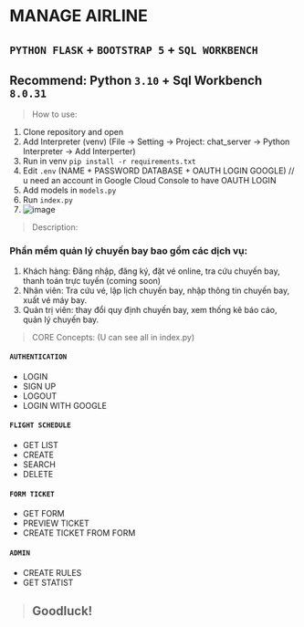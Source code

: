 # MANAGE AIRLINE

## `PYTHON FLASK` + `BOOTSTRAP 5` + `SQL WORKBENCH`

## Recommend: Python `3.10` + Sql Workbench `8.0.31`

> How to use:

1. Clone repository and open
2. Add Interpreter (venv) (File -> Setting -> Project: chat_server -> Python Interpreter -> Add Interperter)
3. Run in venv `pip install -r requirements.txt`
4. Edit `.env` (NAME + PASSWORD DATABASE + OAUTH LOGIN GOOGLE) 
// u need an account in Google Cloud Console to have OAUTH LOGIN
5. Add models in `models.py`
6. Run `index.py`
7. ![image](https://user-images.githubusercontent.com/82250843/205350973-a6013ae6-10f3-46b9-8f22-58ba40cda29d.png)

> Description:
### Phần mềm quản lý chuyến bay bao gồm các dịch vụ:
1. Khách hàng: Đăng nhập, đăng ký, đặt vé online, tra cứu chuyến bay, thanh toán trực tuyến (coming soon)
2. Nhân viên: Tra cứu vé, lập lịch chuyến bay, nhập thông tin chuyến bay, xuất vé máy bay.
3. Quản trị viên: thay đổi quy định chuyến bay, xem thống kê báo cáo, quản lý chuyến bay.

> CORE Concepts: (U can see all in index.py)

#### `AUTHENTICATION`

- LOGIN
- SIGN UP
- LOGOUT
- LOGIN WITH GOOGLE

#### `FLIGHT SCHEDULE`

- GET LIST
- CREATE
- SEARCH
- DELETE

#### `FORM TICKET`

- GET FORM
- PREVIEW TICKET
- CREATE TICKET FROM FORM

#### `ADMIN`

- CREATE RULES
- GET STATIST




> ## Goodluck!
